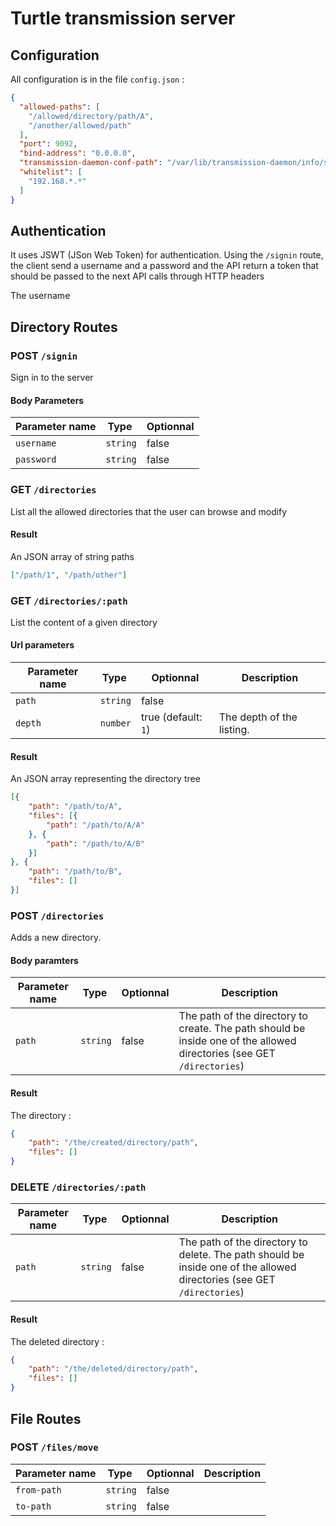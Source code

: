 # Turtle transmission server

## Configuration

All configuration is in the file `config.json` :

```json
{
  "allowed-paths": [
    "/allowed/directory/path/A", 
    "/another/allowed/path"
  ],
  "port": 9092,
  "bind-address": "0.0.0.0",
  "transmission-daemon-conf-path": "/var/lib/transmission-daemon/info/settings.json",
  "whitelist": [
    "192.168.*.*"
  ]
}
```

## Authentication

It uses JSWT (JSon Web Token) for authentication.
Using the `/signin` route, the client send a username and a password and the API return a token that should be passed to the next API calls through HTTP headers

The username

## Directory Routes

### POST `/signin`

Sign in to the server

#### Body Parameters

Parameter name | Type | Optionnal
---------------|------|--------------
`username`     | `string` | false
`password`     | `string` | false

### GET  `/directories`

List all the allowed directories that the user can browse and modify

#### Result

An JSON array of string paths

```json
["/path/1", "/path/other"]
```

### GET `/directories/:path`

List the content of a given directory

#### Url parameters

Parameter name | Type | Optionnal     | Description
---------------|------|---------------|-------------
`path`     | `string` | false         |
`depth`	   | `number` | true (default: `1`)    | The depth of the listing. 

#### Result

An JSON array representing the directory tree

```json
[{
	"path": "/path/to/A",
	"files": [{
		"path": "/path/to/A/A"
	}, {
		"path": "/path/to/A/B"
	}]
}, {
	"path": "/path/to/B",
	"files": []
}]
```

### POST `/directories`

Adds a new directory.

#### Body paramters

Parameter name | Type | Optionnal     | Description
---------------|------|---------------|-------------
`path`     | `string` | false         | The path of the directory to create. The path should be inside one of the allowed directories (see GET `/directories`)

#### Result

The directory :

```json
{
	"path": "/the/created/directory/path",
	"files": []
}
```

### DELETE `/directories/:path`

Parameter name | Type | Optionnal     | Description
---------------|------|---------------|-------------
`path`     | `string` | false         | The path of the directory to delete. The path should be inside one of the allowed directories (see GET `/directories`)

#### Result 

The deleted directory :

```json
{
	"path": "/the/deleted/directory/path",
	"files": []
}
```

## File Routes

### POST `/files/move`

Parameter name | Type | Optionnal     | Description
---------------|------|---------------|-------------
`from-path`     | `string` | false         | 
`to-path`     | `string` | false         | 